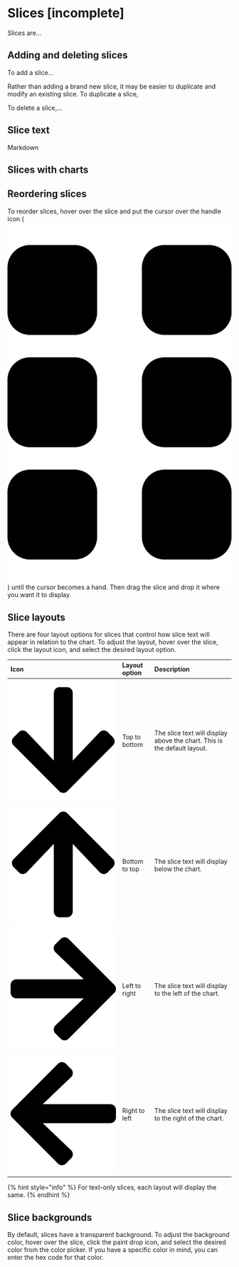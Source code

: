 # Slices \[incomplete\]

Slices are...

## Adding and deleting slices

To add a slice...

Rather than adding a brand new slice, it may be easier to duplicate and modify an existing slice. To duplicate a slice, 

To delete a slice,...

## Slice text

Markdown

## Slices with charts

## Reordering slices

To reorder slices, hover over the slice and put the cursor over the handle icon \( ![](../../../.gitbook/assets/grip-vertical-solid.svg) \) until the cursor becomes a hand. Then drag the slice and drop it where you want it to display.

## Slice layouts

There are four layout options for slices that control how slice text will appear in relation to the chart. To adjust the layout, hover over the slice, click the layout icon, and select the desired layout option.

| Icon | Layout option | Description |
| :--- | :--- | :--- |
| ![](../../../.gitbook/assets/arrow-down-solid.svg)  | Top to bottom | The slice text will display above the chart. This is the default layout. |
| ![](../../../.gitbook/assets/arrow-up-solid.svg)  | Bottom to top | The slice text will display below the chart. |
| ![](../../../.gitbook/assets/arrow-right-solid%20%281%29.svg)  | Left to right | The slice text will display to the left of the chart. |
| ![](../../../.gitbook/assets/arrow-left-solid.svg)  | Right to left | The slice text will display to the right of the chart. |

{% hint style="info" %}
For text-only slices, each layout will display the same. 
{% endhint %}

## Slice backgrounds

By default, slices have a transparent background. To adjust the background color, hover over the slice, click the paint drop icon, and select the desired color from the color picker. If you have a specific color in mind, you can enter the hex code for that color. 

